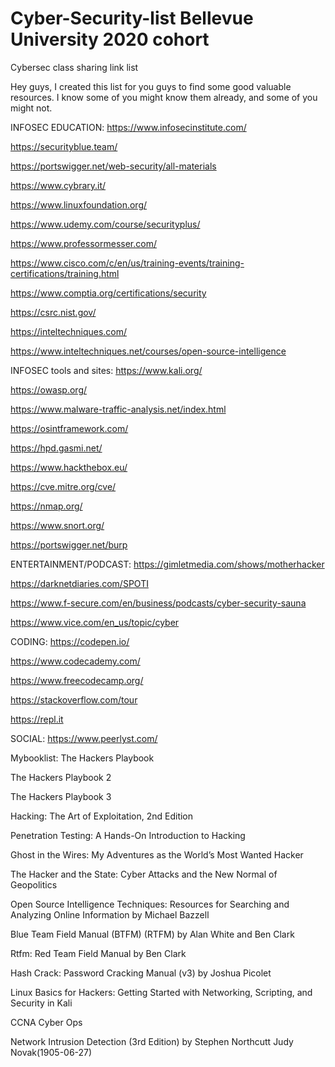 # Cyber-Security-list Bellevue University 2020 cohort
Cybersec class sharing link list

Hey guys, I created this list for you guys to find some good valuable resources. I know some of you might know them already, and some of you might not. 

INFOSEC EDUCATION:
https://www.infosecinstitute.com/

https://securityblue.team/

https://portswigger.net/web-security/all-materials

https://www.cybrary.it/

https://www.linuxfoundation.org/

https://www.udemy.com/course/securityplus/

https://www.professormesser.com/

https://www.cisco.com/c/en/us/training-events/training-certifications/training.html

https://www.comptia.org/certifications/security

https://csrc.nist.gov/

https://inteltechniques.com/

https://www.inteltechniques.net/courses/open-source-intelligence


INFOSEC tools and sites:
https://www.kali.org/

https://owasp.org/

https://www.malware-traffic-analysis.net/index.html

https://osintframework.com/

https://hpd.gasmi.net/

https://www.hackthebox.eu/

https://cve.mitre.org/cve/

https://nmap.org/

https://www.snort.org/

https://portswigger.net/burp





ENTERTAINMENT/PODCAST:
https://gimletmedia.com/shows/motherhacker

https://darknetdiaries.com/SPOTI

https://www.f-secure.com/en/business/podcasts/cyber-security-sauna

https://www.vice.com/en_us/topic/cyber

CODING: 
https://codepen.io/

https://www.codecademy.com/

https://www.freecodecamp.org/

https://stackoverflow.com/tour

https://repl.it

SOCIAL:
https://www.peerlyst.com/


Mybooklist:
The Hackers Playbook 

The Hackers Playbook 2

The Hackers Playbook 3

Hacking: The Art of Exploitation, 2nd Edition

Penetration Testing: A Hands-On Introduction to Hacking

Ghost in the Wires: My Adventures as the World’s Most Wanted Hacker

The Hacker and the State: Cyber Attacks and the New Normal of Geopolitics

 Open Source Intelligence Techniques: Resources for Searching and Analyzing Online Information by Michael Bazzell
 
 Blue Team Field Manual (BTFM) (RTFM) by Alan White and Ben Clark
 
 Rtfm: Red Team Field Manual by Ben Clark
 
 Hash Crack: Password Cracking Manual (v3) by Joshua Picolet
 
 Linux Basics for Hackers: Getting Started with Networking, Scripting, and Security in Kali 
 
 CCNA Cyber Ops
 
 Network Intrusion Detection (3rd Edition) by Stephen Northcutt Judy Novak(1905-06-27)
 






